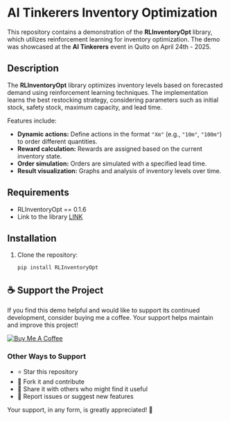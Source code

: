 # AI Tinkerers Inventory Optimization

This repository contains a demonstration of the **RLInventoryOpt** library, which utilizes reinforcement learning for inventory optimization. The demo was showcased at the **AI Tinkerers** event in Quito on April 24th - 2025.

## Description

The **RLInventoryOpt** library optimizes inventory levels based on forecasted demand using reinforcement learning techniques. The implementation learns the best restocking strategy, considering parameters such as initial stock, safety stock, maximum capacity, and lead time.

Features include:
- **Dynamic actions:** Define actions in the format `"Xm"` (e.g., `"10m"`, `"100m"`) to order different quantities.
- **Reward calculation:** Rewards are assigned based on the current inventory state.
- **Order simulation:** Orders are simulated with a specified lead time.
- **Result visualization:** Graphs and analysis of inventory levels over time.

## Requirements

- RLInventoryOpt == 0.1.6
- Link to the library [LINK](https://github.com/sebassaras02/rf_inventory_optimization)

## Installation

1. Clone the repository:
    ```bash
    pip install RLInventoryOpt
    ```
## ☕ Support the Project

If you find this demo helpful and would like to support its continued development, consider buying me a coffee. Your support helps maintain and improve this project!

[![Buy Me A Coffee](https://www.buymeacoffee.com/assets/img/custom_images/orange_img.png)](https://www.paypal.com/paypalme/sebassarasti)

### Other Ways to Support
- ⭐ Star this repository
- 🍴 Fork it and contribute
- 📢 Share it with others who might find it useful
- 🐛 Report issues or suggest new features

Your support, in any form, is greatly appreciated! 🙏